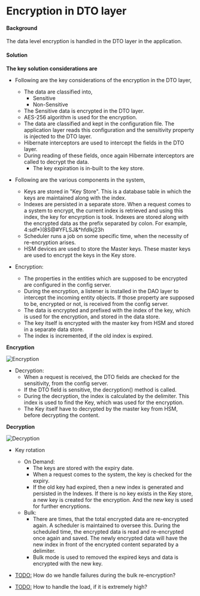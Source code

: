 # Encryption in DTO layer

#### Background

The data level encryption is handled in the DTO layer in the application. 


#### Solution


**The key solution considerations are**

- Following are the key considerations of the encryption in the DTO layer, 

	- The data are classified into, 
		- Sensitive
		- Non-Sensitive 
	- The Sensitive data is encrypted in the DTO layer.
	- AES-256 algorithm is used for the encryption. 
	- The data are classified and kept in the configuration file. The application layer reads this configuration and the sensitivity property is injected to the DTO layer. 
	- Hibernate interceptors are used to intercept the fields in the DTO layer. 
	- During reading of these fields, once again Hibernate interceptors are called to decrypt the data.
        - The key expiration is in-built to the key store.

- Following are the various components in the system, 
	- Keys are stored in "Key Store". This is a database table in which the keys are maintained along with the index. 
	- Indexes are persisted in a separate store. When a request comes to a system to encrypt, the current index is retrieved and using this index, the key for encyrption is took. Indexes are stored along with the encrypted data as the prefix separated by colon. For example, 4:sdf*)(8S@#YFLSJ&*hfdlkj23h
	- Scheduler runs a job on some specific time, when the necessity of re-encryption arises. 
	- HSM devices are used to store the Master keys. These master keys are used to encrypt the keys in the Key store. 
	
- Encryption:
	- The properties in the entities which are supposed to be encrypted are configured in the config server.
	- During the encryption, a listener is installed in the DAO layer to intercept the incoming entity objects. If those property are supposed to be, encrypted or not, is received from the config server. 
	- The data is encrypted and prefixed with the index of the key, which is used for the encryption, and stored in the data store. 
	- The key itself is encrypted with the master key from HSM and stored in a separate data store. 
	- The index is incremented, if the old index is expired. 
	
**Encryption**

![Encryption](_images/security/admin-encryption-flow.jpg)		

- Decryption:
	- When a request is received, the DTO fields are checked for the sensitivity, from the config server.
	- If the DTO field is sensitive, the decryption() method is called. 
	- During the decryption, the index is calculated by the delimiter. This index is used to find the Key, which was used for the encryption. 
	- The Key itself have to decrypted by the master key from HSM, before decrypting the content. 
	
**Decryption**

![Decryption](_images/security/admin-decryption-flow.jpg)	
	

- Key rotation
	
	- On Demand:
		- The keys are stored with the expiry date. 
		- When a request comes to the system, the key is checked for the expiry. 
		- If the old key had expired, then a new index is generated and persisted in the Indexes. If there is no key exists in the Key store, a new key is created for the encryption. And the new key is used for further encryptions. 
	- Bulk:
		- There are times, that the total encrypted data are re-encrypted again. A scheduler is maintained to oversee this. During the scheduled time, the encrypted data is read and re-encrypted once again and saved. The newly encrypted data will have the new index in front of the encrypted content separated by a delimiter. 
		- Bulk mode is used to removed the expired keys and data is encrypted with the new key.

		

- <TODO:> How do we handle failures during the bulk re-encryption?
- <TODO:> How to handle the load, if it is extremely high?